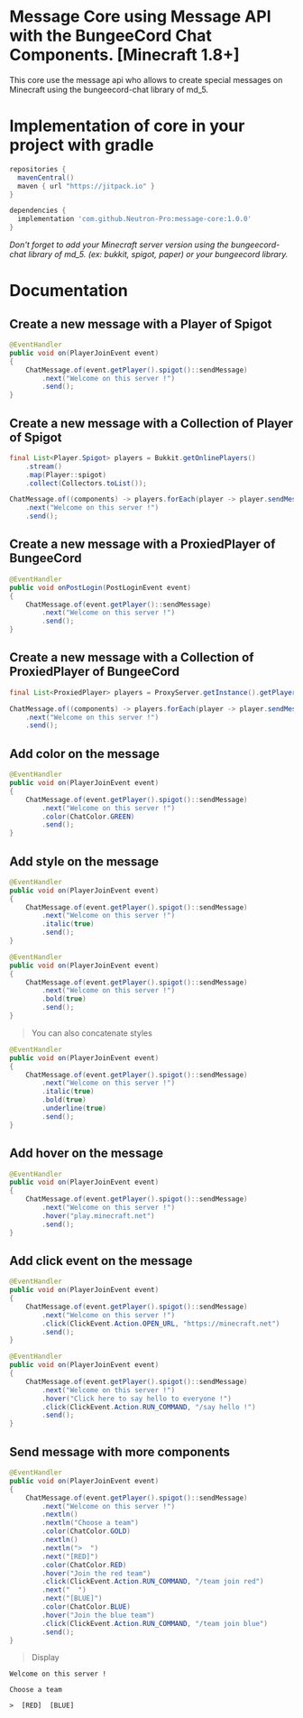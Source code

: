 # Message Core using Message API with the BungeeCord Chat Components. [Minecraft 1.8+]

This core use the message api who allows to create special messages on Minecraft using the bungeecord-chat library of md_5.

# Implementation of core in your project with gradle

```gradle
repositories {
  mavenCentral()
  maven { url "https://jitpack.io" }
}

dependencies {
  implementation 'com.github.Neutron-Pro:message-core:1.0.0'
}
```

*Don't forget to add your Minecraft server version using the bungeecord-chat library of md_5. (ex: bukkit, spigot, paper) or your bungeecord library.*

# Documentation

## Create a new message with a Player of Spigot

```java
@EventHandler
public void on(PlayerJoinEvent event) 
{
    ChatMessage.of(event.getPlayer().spigot()::sendMessage)
        .next("Welcome on this server !")
        .send();
}
```

## Create a new message with a Collection of Player of Spigot

```java
final List<Player.Spigot> players = Bukkit.getOnlinePlayers()
    .stream()
    .map(Player::spigot)
    .collect(Collectors.toList());

ChatMessage.of((components) -> players.forEach(player -> player.sendMessage(components)))
    .next("Welcome on this server !")
    .send();
```

## Create a new message with a ProxiedPlayer of BungeeCord

```java
@EventHandler
public void onPostLogin(PostLoginEvent event)
{
    ChatMessage.of(event.getPlayer()::sendMessage)
        .next("Welcome on this server !")
        .send();
}
```

## Create a new message with a Collection of ProxiedPlayer of BungeeCord

```java
final List<ProxiedPlayer> players = ProxyServer.getInstance().getPlayers();

ChatMessage.of((components) -> players.forEach(player -> player.sendMessage(components)))
    .next("Welcome on this server !")
    .send();
```

## Add color on the message

```java
@EventHandler
public void on(PlayerJoinEvent event) 
{
    ChatMessage.of(event.getPlayer().spigot()::sendMessage)
        .next("Welcome on this server !")
        .color(ChatColor.GREEN)
        .send();
}
```

## Add style on the message

```java
@EventHandler
public void on(PlayerJoinEvent event) 
{
    ChatMessage.of(event.getPlayer().spigot()::sendMessage)
        .next("Welcome on this server !")
        .italic(true)
        .send();
}
```

```java
@EventHandler
public void on(PlayerJoinEvent event) 
{
    ChatMessage.of(event.getPlayer().spigot()::sendMessage)
        .next("Welcome on this server !")
        .bold(true)
        .send();
}
```

> You can also concatenate styles

```java
@EventHandler
public void on(PlayerJoinEvent event) 
{
    ChatMessage.of(event.getPlayer().spigot()::sendMessage)
        .next("Welcome on this server !")
        .italic(true)
        .bold(true)
        .underline(true)
        .send();
}
```

## Add hover on the message

```java
@EventHandler
public void on(PlayerJoinEvent event) 
{
    ChatMessage.of(event.getPlayer().spigot()::sendMessage)
        .next("Welcome on this server !")
        .hover("play.minecraft.net")
        .send();
}
```

## Add click event on the message

```java
@EventHandler
public void on(PlayerJoinEvent event) 
{
    ChatMessage.of(event.getPlayer().spigot()::sendMessage)
        .next("Welcome on this server !")
        .click(ClickEvent.Action.OPEN_URL, "https://minecraft.net")
        .send();
}
```

```java
@EventHandler
public void on(PlayerJoinEvent event) 
{
    ChatMessage.of(event.getPlayer().spigot()::sendMessage)
        .next("Welcome on this server !")
        .hover("Click here to say hello to everyone !")
        .click(ClickEvent.Action.RUN_COMMAND, "/say hello !")
        .send();
}
```

## Send message with more components

```java
@EventHandler
public void on(PlayerJoinEvent event) 
{
    ChatMessage.of(event.getPlayer().spigot()::sendMessage)
        .next("Welcome on this server !")
        .nextln()
        .nextln("Choose a team")
        .color(ChatColor.GOLD)
        .nextln()
        .nextln(">  ")
        .next("[RED]")
        .color(ChatColor.RED)
        .hover("Join the red team")
        .click(ClickEvent.Action.RUN_COMMAND, "/team join red")
        .next("  ")
        .next("[BLUE]")
        .color(ChatColor.BLUE)
        .hover("Join the blue team")
        .click(ClickEvent.Action.RUN_COMMAND, "/team join blue")
        .send();
}
```

> Display
```
Welcome on this server !

Choose a team

>  [RED]  [BLUE]
```